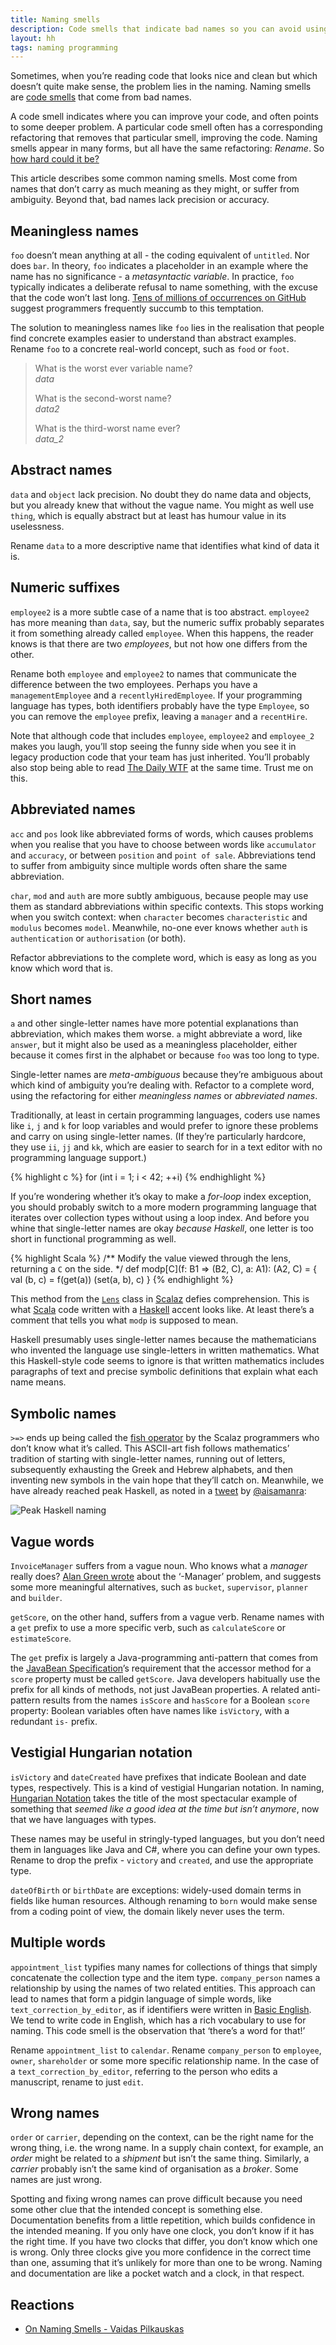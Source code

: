 ```yaml
---
title: Naming smells
description: Code smells that indicate bad names so you can avoid using them
layout: hh
tags: naming programming
---
```


Sometimes, when you’re reading code that looks nice and clean but which doesn’t quite make sense, the problem lies in the naming.
Naming smells are [code smells](http://martinfowler.com/bliki/CodeSmell.html) that come from bad names.

A code smell indicates where you can improve your code, and often points to some deeper problem.
A particular code smell often has a corresponding refactoring that removes that particular smell, improving the code.
Naming smells appear in many forms, but all have the same refactoring: _Rename_.
So [how hard could it be?](http://hilton.org.uk/blog/why-naming-things-is-hard)

This article describes some common naming smells.
Most come from names that don’t carry as much meaning as they might, or suffer from ambiguity.
Beyond that, bad names lack precision or accuracy.

## Meaningless names

`foo` doesn’t mean anything at all - the coding equivalent of `untitled`.
Nor does `bar`.
In theory, `foo` indicates a placeholder in an example where the name has no significance - a _metasyntactic variable_.
In practice, `foo` typically indicates a deliberate refusal to name something, with the excuse that the code won’t last long.
[Tens of millions of occurrences on GitHub](https://github.com/search?q=foo&type=Code&utf8=✓) suggest programmers frequently succumb to this temptation.

The solution to meaningless names like `foo` lies in the realisation that people find concrete examples easier to understand than abstract examples.
Rename `foo` to a concrete real-world concept, such as `food` or `foot`.

<blockquote class="big solid-one" style="max-width:35em">
<p>What is the worst ever variable name?<br><em>data</em></p>
<p>What is the second-worst name?<br><em>data2</em></p>
<p>What is the third-worst name ever?<br><em>data_2</em></p>
</blockquote>

## Abstract names

`data` and `object` lack precision.
No doubt they do name data and objects, but you already knew that without the vague name.
You might as well use `thing`, which is equally abstract but at least has humour value in its uselessness.

Rename `data` to a more descriptive name that identifies what kind of data it is.


## Numeric suffixes

`employee2` is a more subtle case of a name that is too abstract.
`employee2` has more meaning than `data`, say, but the numeric suffix probably separates it from something already called `employee`.
When this happens, the reader knows is that there are two _employees_, but not how one differs from the other.

Rename both `employee` and `employee2` to names that communicate the difference between the two employees.
Perhaps you have a `managementEmployee` and a `recentlyHiredEmployee`.
If your programming language has types, both identifiers probably have the type `Employee`, so you can remove the `employee` prefix, leaving a `manager` and a `recentHire`.

Note that although code that includes `employee`, `employee2` and `employee_2` makes you laugh, you’ll stop seeing the funny side when you see it in legacy production code that your team has just inherited.
You’ll probably also stop being able to read [The Daily WTF](http://thedailywtf.com) at the same time.
Trust me on this.


## Abbreviated names

`acc` and `pos` look like abbreviated forms of words, which causes problems when you realise that you have to choose between words like `accumulator` and `accuracy`, or between `position` and `point of sale`.
Abbreviations tend to suffer from ambiguity since multiple words often share the same abbreviation.

`char`, `mod` and `auth` are more subtly ambiguous, because people may use them as standard abbreviations within specific contexts.
This stops working when you switch context: when `character` becomes `characteristic` and `modulus` becomes `model`.
Meanwhile, no-one ever knows whether `auth` is `authentication` or `authorisation` (or both).

Refactor abbreviations to the complete word, which is easy as long as you know which word that is.


## Short names

`a` and other single-letter names have more potential explanations than abbreviation, which makes them worse.
`a` might abbreviate a word, like `answer`, but it might also be used as a meaningless placeholder, either because it comes first in the alphabet or because `foo` was too long to type.

Single-letter names are _meta-ambiguous_ because they’re ambiguous about which kind of ambiguity you’re dealing with.
Refactor to a complete word, using the refactoring for either _meaningless names_ or _abbreviated names_.

Traditionally, at least in certain programming languages, coders use names like `i`, `j` and `k` for loop variables and would prefer to ignore these problems and carry on using single-letter names.
(If they’re particularly hardcore, they use `ii`, `jj` and `kk`, which are easier to search for in a text editor with no programming language support.)

{% highlight c %}
for (int i = 1; i < 42; ++i)
{% endhighlight %}

If you’re wondering whether it’s okay to make a _for-loop_ index exception, you should probably switch to a more modern programming language that iterates over collection types without using a loop index.
And before you whine that single-letter names are okay _because Haskell_, one letter is too short in functional programming as well.

{% highlight Scala %}
/** Modify the value viewed through the lens, returning a `C` on the side. */
def modp[C](f: B1 => (B2, C), a: A1): (A2, C) = {
  val (b, c) = f(get(a))
  (set(a, b), c)
}
{% endhighlight %}

This method from the [`Lens`](https://github.com/scalaz/scalaz/blob/series/7.2.x/core/src/main/scala/scalaz/Lens.scala
) class in [Scalaz](https://github.com/scalaz/scalaz) defies comprehension.
This is what [Scala](http://scala-lang.org/) code written with a [Haskell](https://en.wikipedia.org/wiki/Haskell_%28programming_language%29) accent looks like.
At least there’s a comment that tells you what `modp` is supposed to mean.

Haskell presumably uses single-letter names because the mathematicians who invented the language use single-letters in written mathematics.
What this Haskell-style code seems to ignore is that written mathematics includes paragraphs of text and precise symbolic definitions that explain what each name means.


## Symbolic names

`>=>` ends up being called the [fish operator](https://github.com/yannmoisan/hands-on-scalaz#main-symbols---thanks-to-reactormonk) by the Scalaz programmers who don’t know what it’s called.
This ASCII-art fish follows mathematics’ tradition of starting with single-letter names, running out of letters, subsequently exhausting the Greek and Hebrew alphabets, and then inventing new symbols in the vain hope that they’ll catch on.
Meanwhile, we have already reached peak Haskell, as noted in a [tweet](https://twitter.com/aisamanra/status/579040253169668096) by [@aisamanra](https://twitter.com/aisamanra):

![Peak Haskell naming](haskell-hieroglyphics.png)

## Vague words

`InvoiceManager` suffers from a vague noun.
Who knows what a _manager_ really does?
[Alan Green wrote](http://www.bright-green.com/blog/2003_02_25/naming_java_classes_without_a.html) about the ‘-Manager’ problem, and suggests some more meaningful alternatives, such as `bucket`, `supervisor`, `planner` and `builder`.

`getScore`, on the other hand, suffers from a vague verb.
Rename names with a `get` prefix to use a more specific verb, such as `calculateScore` or `estimateScore`.

The `get` prefix is largely a Java-programming anti-pattern that comes from the [JavaBean Specification](http://docs.oracle.com/javase/tutorial/javabeans/writing/properties.html)’s requirement that the accessor method for a `score` property must be called `getScore`.
Java developers habitually use the prefix for all kinds of methods, not just JavaBean properties.
A related anti-pattern results from the names `isScore` and `hasScore` for a Boolean `score` property: Boolean variables often have names like `isVictory`, with a redundant `is-` prefix.


## Vestigial Hungarian notation

`isVictory` and `dateCreated` have prefixes that indicate Boolean and date types, respectively.
This is a kind of vestigial Hungarian notation.
In naming, [Hungarian Notation](https://en.wikipedia.org/wiki/Hungarian_notation) takes the title of the most spectacular example of something that _seemed like a good idea at the time but isn’t anymore_, now that we have languages with types.

These names may be useful in stringly-typed languages, but you don’t need them in languages like Java and C#, where you can define your own types. Rename to drop the prefix - `victory` and `created`, and use the appropriate type.

`dateOfBirth` or `birthDate` are exceptions: widely-used domain terms in fields like human resources.
Although renaming to `born` would make sense from a coding point of view, the domain likely never uses the term.


## Multiple words

`appointment_list` typifies many names for collections of things that simply concatenate the collection type and the item type.
`company_person` names a relationship by using the names of two related entities.
This approach can lead to names that form a pidgin language of simple words, like `text_correction_by_editor`, as if identifiers were written in [Basic English](https://en.wikipedia.org/wiki/Basic_English).
We tend to write code in English, which has a rich vocabulary to use for naming.
This code smell is the observation that ‘there’s a word for that!’

Rename `appointment_list` to `calendar`.
Rename `company_person` to `employee`, `owner`, `shareholder` or some more specific relationship name.
In the case of a `text_correction_by_editor`, referring to the person who edits a manuscript, rename to just `edit`.


## Wrong names

`order` or `carrier`, depending on the context, can be the right name for the wrong thing, i.e. the wrong name.
In a supply chain context, for example, an _order_ might be related to a _shipment_ but isn’t the same thing.
Similarly, a _carrier_ probably isn’t the same kind of organisation as a _broker_.
Some names are just wrong.

Spotting and fixing wrong names can prove difficult because you need some other clue that the intended concept is something else.
Documentation benefits from a little repetition, which builds confidence in the intended meaning.
If you only have one clock, you don’t know if it has the right time.
If you have two clocks that differ, you don’t know which one is wrong.
Only three clocks give you more confidence in the correct time than one, assuming that it’s unlikely for more than one to be wrong.
Naming and documentation are like a pocket watch and a clock, in that respect.


## Reactions

* [On Naming Smells - Vaidas Pilkauskas](http://pilkauskas.lt/design/2016/11/06/on-naming-smells.html)
